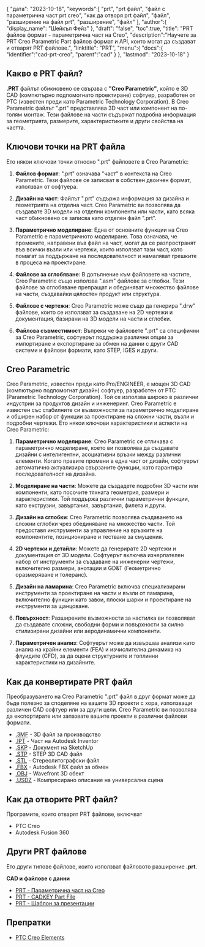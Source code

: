 {
"дата": "2023-10-18",
   "keywords":[
"prt",
"prt файл",
"файл с параметрична част prt creo",
"как да отворя prt файл",
"файл",
"разширение на файл prt",
"разширение",
"файл"
],
   "author":{
"display_name": "Шейкъл Фейз"
},
"draft": "false",
"toc":true,
"title": "PRT файлов формат - параметрична част на Creo",
   "description":"Научете за PRT Creo Parametric Part файлов формат и API, които могат да създават и отварят PRT файлове.",
"linktitle": "PRT",
   "menu":{
      "docs":{
         "identifier":"cad-prt-creo",
         "parent":"cad"
}
},
"lastmod": "2023-10-18"
}

## Какво е PRT файл?

**.PRT** файлът обикновено се свързва с **"Creo Parametric"**, който е 3D CAD (компютърно подпомогнато проектиране) софтуер, разработен от PTC (известен преди като Parametric Technology Corporation). В Creo Parametric файлът ".prt" представлява 3D част или компонент на по-голям монтаж. Тези файлове на части съдържат подробна информация за геометрията, размерите, характеристиките и други свойства на частта.

## Ключови точки на PRT файла

Ето някои ключови точки относно ".prt" файловете в Creo Parametric:

1. **Файлов формат**: ".prt" означава "част" в контекста на Creo Parametric. Тези файлове се записват в собствен двоичен формат, използван от софтуера.
    












2. **Дизайн на част**: Файлът ".prt" съдържа информация за дизайна и геометрията на отделна част. Creo Parametric ви позволява да създавате 3D модели на отделни компоненти или части, като всяка част обикновено се записва като отделен файл ".prt".
    












3. **Параметрично моделиране**: Една от основните функции на Creo Parametric е параметричното моделиране. Това означава, че промените, направени във файл на част, могат да се разпространят във всички възли или чертежи, които използват тази част, като помагат за поддържане на последователност и намаляват грешките в процеса на проектиране.
    












4. **Файлове за сглобяване**: В допълнение към файловете на частите, Creo Parametric също използва ".asm" файлове за сглобки. Тези файлове за сглобяване препращат и обединяват множество файлове на части, създавайки цялостен продукт или структура.
    












5. **Файлове с чертежи**: Creo Parametric може също да генерира ".drw" файлове, които се използват за създаване на 2D чертежи и документация, базирани на 3D модели на части и сглобки.
    












6. **Файлова съвместимост**: Въпреки че файловете ".prt" са специфични за Creo Parametric, софтуерът поддържа различни опции за импортиране и експортиране за обмен на данни с други CAD системи и файлови формати, като STEP, IGES и други.
    












## Creo Parametric

Creo Parametric, известен преди като Pro/ENGINEER, е мощен 3D CAD (компютърно подпомогнат дизайн) софтуер, разработен от PTC (Parametric Technology Corporation). Той се използва широко в различни индустрии за продуктов дизайн и инженеринг. Creo Parametric е известен със стабилните си възможности за параметрично моделиране и обширен набор от функции за проектиране на сложни части, възли и подробни чертежи. Ето някои ключови характеристики и аспекти на Creo Parametric:

1. **Параметрично моделиране**: Creo Parametric се отличава с параметрично моделиране, което ви позволява да създавате дизайни с интелигентни, асоциативни връзки между различни елементи. Когато правите промени в една част от дизайн, софтуерът автоматично актуализира свързаните функции, като гарантира последователност на дизайна.
    












2. **Моделиране на части**: Можете да създадете подробни 3D части или компоненти, като посочите тяхната геометрия, размери и характеристики. Той поддържа различни параметрични функции, като екструзии, завъртания, завъртания, филета и други.
    












3. **Дизайн на сглобки**: Creo Parametric позволява създаването на сложни сглобки чрез обединяване на множество части. Той предоставя инструменти за управление на връзките на компонентите, позициониране и тестване за смущения.
    












4. **2D чертежи и детайли**: Можете да генерирате 2D чертежи и документация от 3D модели. Софтуерът включва изчерпателен набор от инструменти за създаване на инженерни чертежи, включително размери, анотации и GD&T (Геометрично оразмеряване и толеранс).
    












5. **Дизайн на ламарина**: Creo Parametric включва специализирани инструменти за проектиране на части и възли от ламарина, включително функции като завои, плоски шарки и проектиране на инструменти за щанцоване.
    












6. **Повърхност**: Разширените възможности за настилка ви позволяват да създавате сложни, свободни форми и повърхности за силно стилизирани дизайни или аеродинамични компоненти.
    












7. **Параметричен анализ**: Софтуерът може да извършва анализи като анализ на крайни елементи (FEA) и изчислителна динамика на флуидите (CFD), за да оцени структурните и топлинни характеристики на дизайните.

## Как да конвертирате PRT файл

Преобразуването на Creo Parametric ".prt" файл в друг формат може да бъде полезно за споделяне на вашите 3D проекти с хора, използващи различен CAD софтуер или за други цели. Creo Parametric ви позволява да експортирате или запазвате вашите проекти в различни файлови формати.

- [.3MF](/bg/3d/3mf/) - 3D файл за производство
- [.IPT](/bg/3d/ipt/) - Част на Autodesk Inventor
- [.SKP](/bg/image/skp/) - Документ на SketchUp
- [.STP](/bg/3d/stp/) - STEP 3D CAD файл
- [.STL](/bg/cad/stl/) - Стереолитографски файл
- [.FBX](/bg/3d/fbx/) - Autodesk FBX файл за обмен
- [.OBJ](/bg/3d/obj/) - Wavefront 3D обект
- [.USDZ](/bg/3d/usdz/) - Компресирано описание на универсална сцена

## Как да отворите PRT файл?

Програмите, които отварят PRT файлове, включват

- PTC Creo
- Autodesk Fusion 360

## Други PRT файлове

Ето други типове файлове, които използват файловото разширение **.prt**.

**CAD и файлове с данни**
- [PRT - Параметрична част на Creo](/bg/cad/prt-creo/)
- [PRT - CADKEY Part File](/bg/cad/prt-cadkey/)
- [PRT - Шаблон за презентации](/bg/data/prt-template/)

## Препратки
* [PTC Creo Elements](https://en.wikipedia.org/wiki/PTC_Creo_Elements/Pro)

